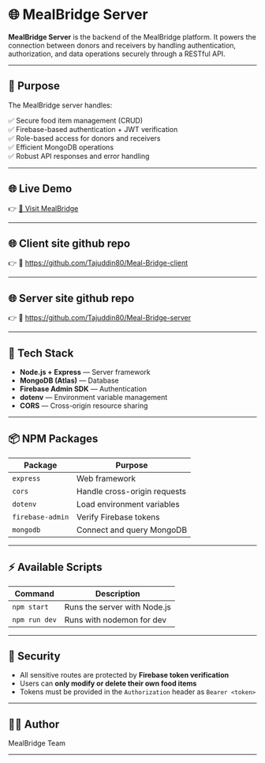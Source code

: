 
# 🌐 MealBridge Server

**MealBridge Server** is the backend of the MealBridge platform. It powers the connection between donors and receivers by handling authentication, authorization, and data operations securely through a RESTful API.

---

## 🎯 Purpose

The MealBridge server handles:

✅ Secure food item management (CRUD)  
✅ Firebase-based authentication + JWT verification  
✅ Role-based access for donors and receivers  
✅ Efficient MongoDB operations  
✅ Robust API responses and error handling  

---

## 🌐 **Live Demo**

👉 [🚀 Visit MealBridge](https://meal-bridge-project.web.app/)  

---
## 🌐 **Client site github repo**

👉 🚀 https://github.com/Tajuddin80/Meal-Bridge-client

---
## 🌐 **Server site github repo**

👉 🚀 https://github.com/Tajuddin80/Meal-Bridge-server


---

## 🚀 Tech Stack

- **Node.js + Express** — Server framework  
- **MongoDB (Atlas)** — Database  
- **Firebase Admin SDK** — Authentication  
- **dotenv** — Environment variable management  
- **CORS** — Cross-origin resource sharing  

---

## 📦 NPM Packages

| Package          | Purpose                             |
|------------------|-------------------------------------|
| `express`         | Web framework                       |
| `cors`            | Handle cross-origin requests        |
| `dotenv`          | Load environment variables          |
| `firebase-admin`  | Verify Firebase tokens              |
| `mongodb`         | Connect and query MongoDB           |

---

## ⚡ Available Scripts

| Command        | Description                    |
|----------------|--------------------------------|
| `npm start`     | Runs the server with Node.js   |
| `npm run dev`   | Runs with nodemon for dev      |

---



## 🔑 Security

- All sensitive routes are protected by **Firebase token verification**
- Users can **only modify or delete their own food items**
- Tokens must be provided in the `Authorization` header as `Bearer <token>`

---




## 👨‍💻 Author

MealBridge Team

---
